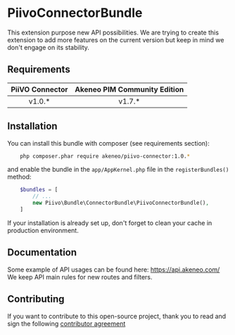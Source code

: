 # PiivoConnectorBundle

This extension purpose new API possibilities.
We are trying to create this extension to add more features on the current version but keep in mind we don't engage on its stability.


## Requirements

| PiiVO Connector     | Akeneo PIM Community Edition |
|:-------------------:|:----------------------------:|
| v1.0.*              | v1.7.*                       |

## Installation
You can install this bundle with composer (see requirements section):

```bash
    php composer.phar require akeneo/piivo-connector:1.0.*
```

and enable the bundle in the `app/AppKernel.php` file in the `registerBundles()` method:

```php
    $bundles = [
        // ...
        new Piivo\Bundle\ConnectorBundle\PiivoConnectorBundle(),
    ]
```

If your installation is already set up, don't forget to clean your cache in production environment.


## Documentation

Some example of API usages can be found here: https://api.akeneo.com/
We keep API main rules for new routes and filters.


## Contributing

If you want to contribute to this open-source project, thank you to read and sign the following [contributor agreement](http://www.akeneo.com/contributor-license-agreement/)
